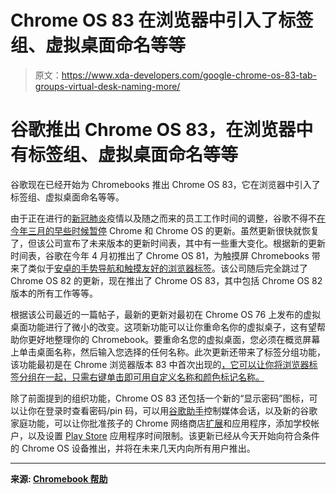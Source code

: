 # Chrome OS 83 在浏览器中引入了标签组、虚拟桌面命名等等

> 原文：<https://www.xda-developers.com/google-chrome-os-83-tab-groups-virtual-desk-naming-more/>

# 谷歌推出 Chrome OS 83，在浏览器中有标签组、虚拟桌面命名等等

谷歌现在已经开始为 Chromebooks 推出 Chrome OS 83，它在浏览器中引入了标签组、虚拟桌面命名等等。

由于正在进行的[新冠肺炎](https://www.xda-developers.com/tag/covid19/)疫情以及随之而来的员工工作时间的调整，谷歌不得不[在今年三月的早些时候暂停](https://www.xda-developers.com/google-pauses-chrome-chrome-os-releases/) Chrome 和 Chrome OS 的更新。虽然更新很快就恢复了，但该公司宣布了未来版本的更新时间表，其中有一些重大变化。根据新的更新时间表，谷歌在今年 4 月初推出了 Chrome OS 81，为触摸屏 Chromebooks 带来了类似于[安卓的手势导航和触摸友好的浏览器标签](https://www.xda-developers.com/chrome-os-81-gesture-navigation/)。该公司随后完全跳过了 Chrome OS 82 的更新，现在推出了 Chrome OS 83，其中包括 Chrome OS 82 版本的所有工作等等。

根据该公司最近的一篇帖子，最新的更新对最初在 Chrome OS 76 上发布的虚拟桌面功能进行了微小的改变。这项新功能可以让你重命名你的虚拟桌子，这有望帮助你更好地整理你的 Chromebook。要重命名您的虚拟桌面，您必须在概览屏幕上单击桌面名称，然后输入您选择的任何名称。此次更新还带来了标签分组功能，该功能最初是在 Chrome 浏览器版本 83 中首次出现的[，它可以让你将浏览器标签分组在一起，只需右键单击即可用自定义名称和颜色标记名称。](https://www.xda-developers.com/google-chrome-tab-groups/)

除了前面提到的组织功能，Chrome OS 83 还包括一个新的“显示密码”图标，可以让你在登录时查看密码/pin 码，可以用[谷歌助手](https://www.xda-developers.com/tag/google-assistant/)控制媒体会话，以及新的谷歌家庭功能，可以让你批准孩子的 Chrome 网络商店[扩展](https://www.xda-developers.com/tag/extension/)和应用程序，添加学校帐户，以及设置 [Play Store](https://www.xda-developers.com/tag/google-play-store/) 应用程序时间限制。该更新已经从今天开始向符合条件的 Chrome OS 设备推出，并将在未来几天内向所有用户推出。

* * *

**来源: [Chromebook 帮助](https://support.google.com/chromebook/thread/49551322?hl=en)**
